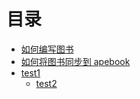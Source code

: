 # 目录

* [如何编写图书](write.md)
* [如何将图书同步到 apebook](apebook.md)
* [test1](test1.md)
    * [test2](test2.md)
